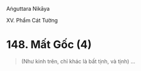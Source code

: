 Aṅguttara Nikāya

XV. Phẩm Cát Tường

# 148. Mất Gốc (4)

> (Như kinh trên, chỉ khác là bất tịnh, và tịnh) ...

